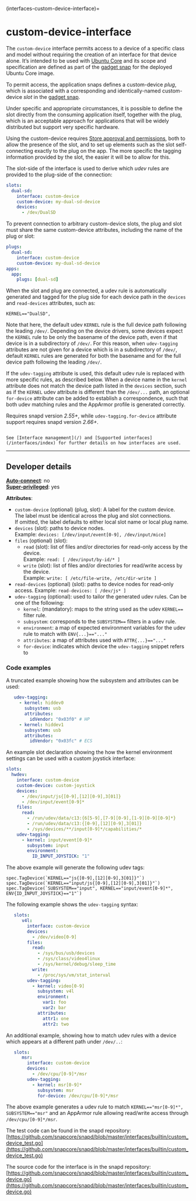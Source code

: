 (interfaces-custom-device-interface)=
# custom-device-interface

The `custom-device` interface permits access to a device of a specific class and model without requiring the creation of an interface for that device alone. It’s intended to be used with [Ubuntu Core](/t/glossary/14612#heading--ubuntu-core) and its scope and specification are defined as part of the [gadget snap](/) for the deployed Ubuntu Core image.

To permit access, the application snaps defines a custom-device *plug*, which is associated with a corresponding and identically-named custom-device *slot* in the [gadget snap](/).

Under specific and appropriate circumstances, it is possible to define the slot directly from the consuming application itself, together with the plug, which is an acceptable approach for applications that will be widely distributed but support very specific hardware.

Using the custom-device requires [Store approval and permissions](/interfaces/permission-requests), both to allow the presence of the slot, and to set up elements such as the slot self-connecting exactly to the plug on the app. The more specific the tagging information provided by the slot, the easier it will be to allow for this.

The slot-side of the interface is used to derive which _udev_ rules are provided to the plug-side of the connection:

```yaml
slots:
  dual-sd:
    interface: custom-device
    custom-device: my-dual-sd-device
    devices: 
      - /dev/DualSD
```

To prevent connection to arbitrary custom-device slots, the plug and slot must share the same custom-device attributes, including the name of the plug or slot:

```yaml
plugs:
  dual-sd:
    interface: custom-device
    custom-device: my-dual-sd-device
apps:
  app:
    plugs: [dual-sd]
```

When the slot and plug are connected, a udev rule is automatically generated and tagged for the plug side for each device path in the `devices` and `read-devices` attributes, such as:

```
KERNEL=="DualSD",
```

Note that here, the default udev `KERNEL` rule is the full device path following the leading `/dev/`. Depending on the device drivers, some devices expect the `KERNEL` rule to be only the basename of the device path, even if that device is in a subdirectory of `/dev/`. For this reason, when `udev-tagging` attributes are not given for a device which is in a subdirectory of `/dev/`, default `KERNEL` rules are generated for both the basename and for the full device path following the leading `/dev/`.

If the `udev-tagging` attribute is used, this default udev rule is replaced with more specific rules, as described below. When a device name in the `kernel` attribute does not match the device path listed in the `devices` section, such as if the `KERNEL` udev attribute is different than the `/dev/...` path, an optional `for-device` attribute can be added to establish a correspondence, such that both udev matching rules and the AppArmor profile is generated correctly.

Requires snapd version *2.55+*, while `udev-tagging.for-device` attribute support requires snapd version *2.66+*.

```{tip}

See [Interface management](/) and [Supported interfaces](/interfaces/index) for further details on how interfaces are used.
```

---

## Developer details

**[Auto-connect](/t/interface-management/6154#heading--auto-connections)**: no</br>
**[Super-privileged](/)**: yes</br>

**Attributes**:
* `custom-device` (optional) (plug, slot): A label for the custom device.</br>
 The label must be identical across the plug and slot connections.</br>If omitted, the label defaults to either local slot name or local plug name. 
* `devices` (slot): paths to device nodes.</br>
    Example: `devices: [/dev/input/event[0-9], /dev/input/mice]`</br>
* `files` (optional) (slot):
  * `read` (slot): list of files and/or directories for read-only access by the device.</br>
      Example:  `read: [ /dev/input/by-id/* ]`
  * `write` (slot): list of files and/or directories for read/write access by the device.</br>
      Example: `write: [ /etc/file-write, /etc/dir-write ]`
* `read-devices` (optional) (slot): paths to device nodes for read-only access.
    Example: `read-devices: [ /dev/js* ]`
* `udev-tagging` (optional): used to tailor the generated udev rules. Can be one of the following:
  * `kernel`: (mandatory): maps to the string used as the udev `KERNEL==` filter rule.
  * `subsystem`: corresponds to the `SUBSYSTEM==` filters in a udev rule.
  * `environment`: a map of expected environment variables for the udev rule to match with `ENV{...}=="..."`
  * `attributes`: a map of attributes used with `ATTR{...}=="..."`
  * `for-device`: indicates which device the `udev-tagging` snippet refers to

### Code examples

A truncated example showing how the subsystem and attributes can be used:

 ```yaml
    udev-tagging:
      - kernel: hiddev0
        subsystem: usb
        attributes:
          idVendor: "0x03f0" # HP
      - kernel: hiddev1
        subsystem: usb
        attributes:
          idVendor: "0x03fc" # ECS
 ```

An example slot declaration showing the how the kernel environment settings can be used with a custom joystick interface:

```yaml
slots:
  hwdev:
    interface: custom-device
    custom-device: custom-joystick
    devices:
      - /dev/input/js{[0-9],[12][0-9],3[01]}
      - /dev/input/event[0-9]*
    files:
      read:
        - /run/udev/data/c13:{6[5-9],[7-9][0-9],[1-9][0-9][0-9]*}
        - /run/udev/data/c13:{[0-9],[12][0-9],3[01]}
        - /sys/devices/**/input[0-9]*/capabilities/*
    udev-tagging:
      - kernel: input/event[0-9]*
        subsystem: input
        environment:
          ID_INPUT_JOYSTICK: "1"
```

The above example will generate the following udev tags:

```
spec.TagDevice(`KERNEL=="js{[0-9],[12][0-9],3[01]}"`)
spec.TagDevice(`KERNEL=="input/js{[0-9],[12][0-9],3[01]}"`) 
spec.TagDevice(`SUBSYSTEM=="input", KERNEL=="input/event[0-9]*", ENV{ID_INPUT_JOYSTICK}=="1"`) 
```

The following example shows the `udev-tagging` syntax:

```yaml
   slots:
      v4l:
        interface: custom-device
        devices:
          - /dev/video[0-9]
        files:
          read:
            - /sys/bus/usb/devices
            - /sys/class/video4linux
            - /sys/kernel/debug/sleep_time
          write:
            - /proc/sys/vm/stat_interval
        udev-tagging:
          - kernel: video[0-9]
            subsystem: v4l
            environment:
              var1: foo
              var2: bar
            attributes:
              attr1: one
              attr2: two
```

An additional example, showing how to match udev rules with a device which appears at a different path under `/dev/..`:

```yaml
   slots:
      msr:
        interface: custom-device
        devices:
          - /dev/cpu/[0-9]*/msr
        udev-tagging:
          - kernel: msr[0-9]*
            subsystem: msr
            for-device: /dev/cpu/[0-9]*/msr
```

The above example generates a udev rule to match `KERNEL=="msr[0-9]*", SUBSYSTEM=="msr"` and an AppArmor rule allowing read/write access through `/dev/cpu/[0-9]*/msr`.


The test code can be found in the snapd repository: [https://github.com/snapcore/snapd/blob/master/interfaces/builtin/custom_device_test.go](https://github.com/snapcore/snapd/blob/master/interfaces/builtin/custom_device_test.go)

The source code for the interface is in the snapd repository:
[https://github.com/snapcore/snapd/blob/master/interfaces/builtin/custom_device.go](https://github.com/snapcore/snapd/blob/master/interfaces/builtin/custom_device.go)

